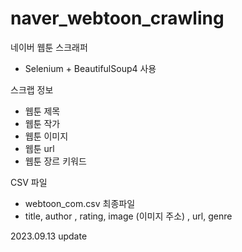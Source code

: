 # naver_webtoon_crawling

네이버 웹툰 스크래퍼
- Selenium + BeautifulSoup4 사용

스크랩 정보
- 웹툰 제목
- 웹툰 작가
- 웹툰 이미지
- 웹툰 url
- 웹툰 장르 키워드

CSV 파일 
- webtoon_com.csv 최종파일
- title, author , rating, image (이미지 주소) , url, genre

2023.09.13 update
